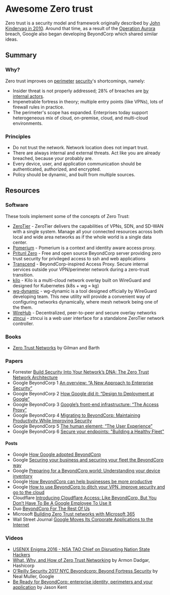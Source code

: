 # Awesome Zero trust

Zero trust is a security model and framework originally described by [John Kindervag in 2010](http://www.virtualstarmedia.com/downloads/Forrester_zero_trust_DNA.pdf). Around that time, as a result of the [Operation Aurora](https://en.wikipedia.org/wiki/Operation_Aurora) breach, Google also began developing BeyondCorp which shared similar ideas. 

## Summary

### Why? 

Zero trust improves on [perimeter](https://www.redbooks.ibm.com/redpapers/pdfs/redp4397.pdf) [security](https://en.wikipedia.org/wiki/Perimeter_Security)'s shortcomings, namely:

- Insider threat is not properly addressed; 28% of breaches are [by internal actors](http://www.documentwereld.nl/files/2018/Verizon-DBIR_2018-Main_report.pdf). 
- Impenetrable fortress in theory; multiple entry points (like VPNs), lots of firewall rules in practice.
- The perimeter's scope has expanded. Enterprises today support heterogeneous mix of cloud, on-premise, cloud, and multi-cloud environments. 

### Principles

- Do not trust the network. Network location does not impart trust.
- There are always internal and external threats. Act like you are already breached, because your probably are. 
- Every device, user, and application communication should be authenticated, authorized, and encrypted. 
- Policy should be dynamic, and built from multiple sources.

## Resources

### Software

These tools implement some of the concepts of Zero Trust:

- [ZeroTier](https://zerotier.com) - ZeroTier delivers the capabilities of VPNs, SDN, and SD-WAN with a single system. Manage all your connected resources across both local and wide area networks as if the whole world is a single data center.
- [Pomerium](https://www.pomerium.io/) - Pomerium is a context and identity aware access proxy.
- [Pritunl Zero](https://zero.pritunl.com/) - Free and open source BeyondCorp server providing zero trust security for privileged access to ssh and web applications
- [Transcend](https://github.com/cogolabs/transcend) - BeyondCorp-inspired Access Proxy. Secure internal services outside your VPN/perimeter network during a zero-trust transition.
- [kilo](https://github.com/squat/kilo) - Kilo is a multi-cloud network overlay built on WireGuard and designed for Kubernetes (k8s + wg = kg)
- [wg-dynamic](https://github.com/K4YT3X/wireguard-mesh-configurator) - wg-dynamic is a tool designed officially by WireGuard developing team. This new utility will provide a convenient way of configuring networks dynamically, where mesh network being one of the them.
- [WireHub](https://github.com/Gawen/WireHub) - Decentralized, peer-to-peer and secure overlay networks
- [ztncui](https://github.com/key-networks/ztncui) - ztncui is a web user interface for a standalone ZeroTier network controller.



### Books

- [Zero Trust Networks](http://shop.oreilly.com/product/0636920052265.do) by Gilman and Barth
### Papers

- Forrester [Build Security Into Your Network’s DNA: The Zero Trust Network Architecture](http://www.virtualstarmedia.com/downloads/Forrester_zero_trust_DNA.pdf)
- Google BeyondCorp 1  [An overview: “A New Approach to Enterprise Security”](https://research.google.com/pubs/pub43231.html)
- Google BeyondCorp 2  [How Google did it: “Design to Deployment at Google”](https://research.google.com/pubs/pub44860.html)
- Google BeyondCorp 3  [Google’s front-end infrastructure: “The Access Proxy”](https://research.google.com/pubs/pub45728.html) 
- Google BeyondCorp 4  [Migrating to BeyondCorp: Maintaining Productivity While Improving Security](https://research.google.com/pubs/pub46134.html) 
- Google BeyondCorp 5  [The human element: “The User Experience”](https://research.google.com/pubs/pub46366.html) 
- Google BeyondCorp 6 [Secure your endpoints: "Building a Healthy Fleet"](https://ai.google/research/pubs/pub47356)

#### Posts

- Google [How Google adopted BeyondCorp](https://security.googleblog.com/2019/06/how-google-adopted-beyondcorp.html)
- Google [Securing your business and securing your fleet the BeyondCorp way](https://cloud.google.com/blog/products/identity-security/securing-your-business-and-securing-your-fleet-the-beyondcorp-way)
- Google [Preparing for a BeyondCorp world: Understanding your device inventory](https://cloud.google.com/blog/products/identity-security/preparing-beyondcorp-world-understanding-your-device-inventory)
- Google [How BeyondCorp can help businesses be more productive](https://www.blog.google/products/google-cloud/how-beyondcorp-can-help-businesses-be-more-productive/)
- Google [How to use BeyondCorp to ditch your VPN, improve security and go to the cloud](https://www.blog.google/products/google-cloud/how-use-beyondcorp-ditch-your-vpn-improve-security-and-go-cloud/)
- Cloudflare [Introducing Cloudflare Access: Like BeyondCorp, But You Don’t Have To Be A Google Employee To Use It](https://blog.cloudflare.com/introducing-cloudflare-access/)
- Duo [BeyondCorp For The Rest Of Us](https://duo.com/blog/beyondcorp-for-the-rest-of-us)
- Microsoft [Building Zero Trust networks with Microsoft 365](https://cloudblogs.microsoft.com/microsoftsecure/2018/06/14/building-zero-trust-networks-with-microsoft-365/)
- Wall Street Journal [Google Moves Its Corporate Applications to the Internet](https://blogs.wsj.com/cio/2015/05/11/google-moves-its-corporate-applications-to-the-internet/)

### Videos

- [USENIX Enigma 2016 - NSA TAO Chief on Disrupting Nation State Hackers](https://youtu.be/bDJb8WOJYdA?list=PLKb9-P1fRHxhSmCy5OaYZ5spcY8v3Pbaf)
- [What, Why, and How of Zero Trust Networking](https://youtu.be/eDVHIfVSdIo?list=PLKb9-P1fRHxhSmCy5OaYZ5spcY8v3Pbaf) by Armon Dadgar, Hashicorp 
- [O'Reilly Security 2017 NYC Beyondcorp: Beyond Fortress Security](https://youtu.be/oAvDASLehpY?list=PLKb9-P1fRHxhSmCy5OaYZ5spcY8v3Pbaf) by Neal Muller, Google
- [Be Ready for BeyondCorp: enterprise identity, perimeters and your application](https://youtu.be/5UiWAlwok1s?list=PLKb9-P1fRHxhSmCy5OaYZ5spcY8v3Pbaf) by Jason Kent

